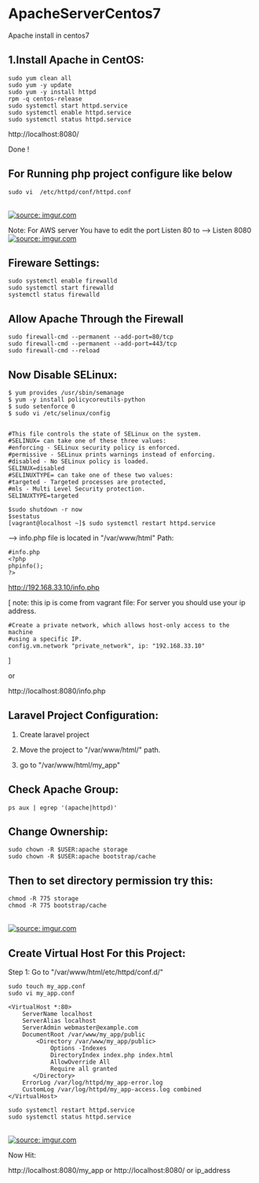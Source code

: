 # ApacheServerCentos7
Apache install in centos7

1.Install Apache in CentOS:
---------------------------
    sudo yum clean all
    sudo yum -y update
    sudo yum -y install httpd
    rpm -q centos-release
    sudo systemctl start httpd.service
    sudo systemctl enable httpd.service
    sudo systemctl status httpd.service

http://localhost:8080/

Done !

For Running php project configure like below
----------------------------------------------------

    sudo vi  /etc/httpd/conf/httpd.conf
</br>
<a href="https://imgur.com/8yQkS0i"><img src="https://i.imgur.com/8yQkS0i.png" title="source: imgur.com" /></a>

Note: For AWS server You have to edit the port Listen 80 to --> Listen 8080
</br>
<a href="https://imgur.com/HhujVVc"><img src="https://i.imgur.com/HhujVVc.png" title="source: imgur.com" /></a>


Fireware Settings:
-----------------------

    sudo systemctl enable firewalld
    sudo systemctl start firewalld
    systemctl status firewalld


Allow Apache Through the Firewall
--------------------------------------

    sudo firewall-cmd --permanent --add-port=80/tcp
    sudo firewall-cmd --permanent --add-port=443/tcp
    sudo firewall-cmd --reload



Now Disable SELinux:
--------------------------

    $ yum provides /usr/sbin/semanage
    $ yum -y install policycoreutils-python
    $ sudo setenforce 0
    $ sudo vi /etc/selinux/config


    #This file controls the state of SELinux on the system.
    #SELINUX= can take one of these three values:
    #enforcing - SELinux security policy is enforced.
    #permissive - SELinux prints warnings instead of enforcing.
    #disabled - No SELinux policy is loaded.
    SELINUX=disabled
    #SELINUXTYPE= can take one of these two values:
    #targeted - Targeted processes are protected,
    #mls - Multi Level Security protection.
    SELINUXTYPE=targeted
    
    $sudo shutdown -r now
    $sestatus
    [vagrant@localhost ~]$ sudo systemctl restart httpd.service

--> info.php file is located in "/var/www/html" Path:
```
#info.php
<?php
phpinfo();
?>

```

http://192.168.33.10/info.php 

[
note: this ip is come from vagrant file: For server you should use your ip address.

    #Create a private network, which allows host-only access to the machine
    #using a specific IP.
    config.vm.network "private_network", ip: "192.168.33.10"
  
]

or

http://localhost:8080/info.php


Laravel Project Configuration:
-------------------------------------
1. Create laravel project

2. Move the project to "/var/www/html/" path.

3. go to "/var/www/html/my_app"


Check Apache Group:
---------------------

    ps aux | egrep '(apache|httpd)'


Change Ownership:
---------------------

    sudo chown -R $USER:apache storage
    sudo chown -R $USER:apache bootstrap/cache


Then to set directory permission try this:
--------------------------------------------

    chmod -R 775 storage
    chmod -R 775 bootstrap/cache

</br>
<a href="https://imgur.com/nNkFVaq"><img src="https://i.imgur.com/nNkFVaq.png" title="source: imgur.com" /></a>

Create Virtual Host For this Project:
------------------------------------------
Step 1: Go to "/var/www/html/etc/httpd/conf.d/"

    sudo touch my_app.conf
    sudo vi my_app.conf

    <VirtualHost *:80>
        ServerName localhost
        ServerAlias localhost
        ServerAdmin webmaster@example.com
        DocumentRoot /var/www/my_app/public
            <Directory /var/www/my_app/public>
                Options -Indexes
                DirectoryIndex index.php index.html
                AllowOverride All
                Require all granted
           </Directory>
        ErrorLog /var/log/httpd/my_app-error.log
        CustomLog /var/log/httpd/my_app-access.log combined
    </VirtualHost>

    sudo systemctl restart httpd.service
    sudo systemctl status httpd.service


</br>
<a href="https://imgur.com/EqM0K4G"><img src="https://i.imgur.com/EqM0K4G.png" title="source: imgur.com" /></a>

Now Hit:

http://localhost:8080/my_app or http://localhost:8080/ or ip_address



